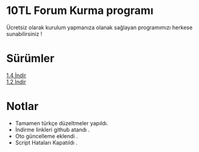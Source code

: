 # 10TL Forum Kurma programı
Ücretsiz olarak kurulum yapmanıza olanak sağlayan programımızı herkese sunabilirsiniz !

# Sürümler

<a href="https://github.com/Muratbaykam/10tlforumcreator/raw/master/10TLForum%20Creator-%2014.zip">1.4 İndir</a><br>
<a href="https://github.com/Muratbaykam/10tlforumcreator/raw/master/10TLForum%20Creator%20-%2012.zip">1.2 İndir</a>

# Notlar
* Tamamen türkçe düzeltmeler yapıldı.
* İndirme linkleri github atandı .
* Oto güncelleme eklendi .
* Script Hataları Kapatıldı . 

